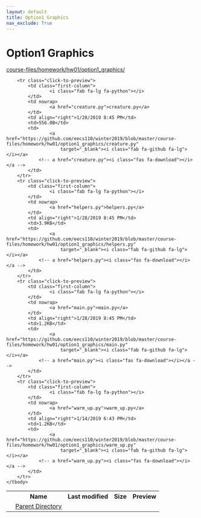 ```yaml
---
layout: default
title: Option1 Graphics
nav_exclude: True
---
```


# Option1 Graphics

[course-files/homework/hw01/option1_graphics/](.)

<table class="tbl-files">
    <tbody>
        <tr>
            <th valign="top"></th>
            <th>Name</th>
            <th>Last modified</th>
            <th>Size</th>
            <th>Preview</th>
        </tr>
        <tr>
            <td valign="top">
                <i class="fa fa-folder-open"></i>
            </td>
            <td><a href="../">Parent Directory</a></td>
            <td>&nbsp;</td>
            <td>&nbsp;</td>
            <td>&nbsp;</td>
        </tr>

        <tr class="click-to-preview">
            <td class="first-column">
                    <i class="fab fa-lg fa-python"></i>
            </td>
            <td nowrap>
                    <a href="creature.py">creature.py</a>
            </td>
            <td align="right">1/28/2019 8:45 PM</td>
            <td>556.0B</td>
            <td>
                    <a href="https://github.com/eecs110/winter2019/blob/master/course-files/homework/hw01/option1_graphics/creature.py" 
                        target="_blank"><i class="fab fa-github fa-lg"></i></a>
                <!-- a href="creature.py"><i class="fas fa-download"></i></a -->
            </td>
        </tr>
        <tr class="click-to-preview">
            <td class="first-column">
                    <i class="fab fa-lg fa-python"></i>
            </td>
            <td nowrap>
                    <a href="helpers.py">helpers.py</a>
            </td>
            <td align="right">1/28/2019 8:45 PM</td>
            <td>3.9KB</td>
            <td>
                    <a href="https://github.com/eecs110/winter2019/blob/master/course-files/homework/hw01/option1_graphics/helpers.py" 
                        target="_blank"><i class="fab fa-github fa-lg"></i></a>
                <!-- a href="helpers.py"><i class="fas fa-download"></i></a -->
            </td>
        </tr>
        <tr class="click-to-preview">
            <td class="first-column">
                    <i class="fab fa-lg fa-python"></i>
            </td>
            <td nowrap>
                    <a href="main.py">main.py</a>
            </td>
            <td align="right">1/28/2019 8:45 PM</td>
            <td>1.2KB</td>
            <td>
                    <a href="https://github.com/eecs110/winter2019/blob/master/course-files/homework/hw01/option1_graphics/main.py" 
                        target="_blank"><i class="fab fa-github fa-lg"></i></a>
                <!-- a href="main.py"><i class="fas fa-download"></i></a -->
            </td>
        </tr>
        <tr class="click-to-preview">
            <td class="first-column">
                    <i class="fab fa-lg fa-python"></i>
            </td>
            <td nowrap>
                    <a href="warm_up.py">warm_up.py</a>
            </td>
            <td align="right">1/14/2019 6:43 PM</td>
            <td>1.2KB</td>
            <td>
                    <a href="https://github.com/eecs110/winter2019/blob/master/course-files/homework/hw01/option1_graphics/warm_up.py" 
                        target="_blank"><i class="fab fa-github fa-lg"></i></a>
                <!-- a href="warm_up.py"><i class="fas fa-download"></i></a -->
            </td>
        </tr>
    </tbody>
</table>

